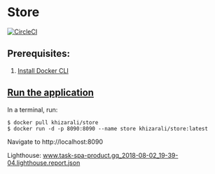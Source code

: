# Store

[![CircleCI](https://circleci.com/gh/khizar-ali/store.svg?style=svg)](https://circleci.com/gh/khizar-ali/store)

## Prerequisites:

1.  [Install Docker CLI](https://docs.docker.com/install/)

## [Run the application](https://hub.docker.com/r/khizarali/store/)

In a terminal, run:

```
$ docker pull khizarali/store
$ docker run -d -p 8090:8090 --name store khizarali/store:latest
```

Navigate to http://localhost:8090


Lighthouse: www.task-spa-product.gq_2018-08-02_19-39-04.lighthouse.report.json
